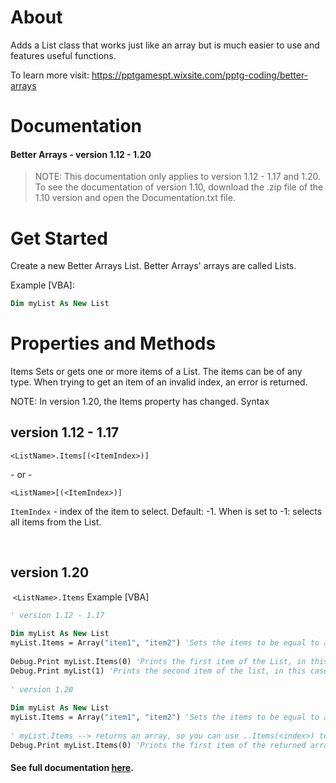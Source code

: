 # About
Adds a List class that works just like an array but is much easier to use and features useful functions.

To learn more visit: https://pptgamespt.wixsite.com/pptg-coding/better-arrays


# Documentation

#### Better Arrays - version 1.12 - 1.20
> NOTE: This documentation only applies to version 1.12 - 1.17 and 1.20. To see the documentation of version 1.10, download the .zip file of the 1.10 version and open the Documentation.txt file.

# Get Started
Create a new Better Arrays List. Better Arrays' arrays are called Lists.

Example \[VBA]:
```vb
Dim myList As New List
```

# Properties and Methods
Items
Sets or gets one or more items of a List. The items can be of any type. When trying to get an item of an invalid index, an error is returned.

NOTE: In version 1.20, the Items property has changed.
Syntax
## version 1.12 - 1.17

`<ListName>.Items[(<ItemIndex>)]`

\- or -

`<ListName>[(<ItemIndex>)]`

`ItemIndex` - index of the item to select. Default: -1. When is set to -1: selects all items from the List.

​
## version 1.20
​
`<ListName>.Items`
Example \[VBA]
```vb
' version 1.12 - 1.17
​
Dim myList As New List
myList.Items = Array("item1", "item2") 'Sets the items to be equal to an array
​
Debug.Print myList.Items(0) 'Prints the first item of the List, in this case "item1"
Debug.Print myList(1) 'Prints the second item of the list, in this case "item2"
​
' version 1.20
​
Dim myList As New List
myList.Items = Array("item1", "item2") 'Sets the items to be equal to an array
​
' myList.Items --> returns an array, so you can use ..Items(<index>) to return an item from the list/array.
Debug.Print myList.Items(0) 'Prints the first item of the returned array, in this case "item1"
```

#### See full documentation [here](https://pptgamespt.wixsite.com/pptg-coding/better-arrays).
